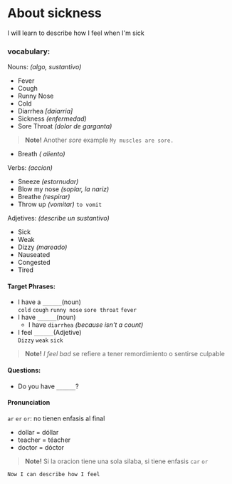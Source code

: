 # About sickness
I will learn to describe how I feel when I'm sick

### vocabulary:
Nouns: _(algo, sustantivo)_
- Fever
- Cough
- Runny Nose
- Cold
- Diarrhea _[daiarria]_
- Sickness  _(enfermedad)_
- Sore Throat _(dolor de garganta)_
> **Note!** Another _sore_ example `My muscles are sore.`


- Breath _( aliento)_

Verbs: _(accion)_
- Sneeze _(estornudar)_
- Blow my nose _(soplar, la nariz)_
- Breathe _(respirar)_
- Throw up _(vomitar)_ `to vomit`

Adjetives: _(describe un sustantivo)_
- Sick
- Weak
- Dizzy _(mareado)_
- Nauseated
- Congested
- Tired

#### Target Phrases:
- I have a `______`(noun)  
`cold` `cough` `runny nose` `sore throat` `fever`
- I have `______`(noun)
  - I have `diarrhea` _(because isn't a count)_
- I feel `______`(Adjetive)  
`Dizzy` `weak` `sick`
> **Note!** _I feel bad_ se refiere a tener remordimiento o sentirse culpable

#### Questions:
- Do you have `______`?

#### Pronunciation
`ar` `er` `or`:  no tienen enfasis al final
- dollar = dóllar
- teacher = téacher
- doctor = dóctor
> **Note!** Si la oracion tiene una sola silaba, si tiene enfasis `car` `or`

`Now I can describe how I feel`
